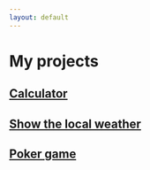 ```yaml
---
layout: default
---
```


# My projects
## [Calculator](./calculator)
## [Show the local weather](./show-the-local-weather)
## [Poker game](./poker-game)

